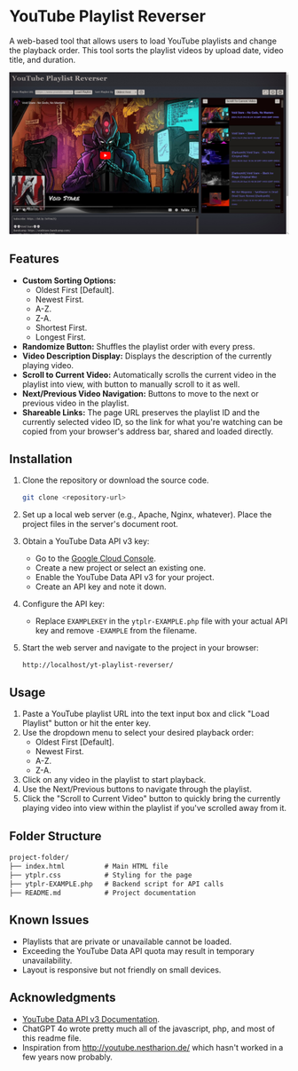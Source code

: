 # YouTube Playlist Reverser

A web-based tool that allows users to load YouTube playlists and change the playback order. This tool sorts the playlist videos by upload date, video title, and duration.

![page screenshot](ytplr-screenshot.jpg)

## Features

- **Custom Sorting Options:**
  - Oldest First [Default].
  - Newest First.
  - A-Z.
  - Z-A.
  - Shortest First.
  - Longest First.
 - **Randomize Button:** Shuffles the playlist order with every press.
- **Video Description Display:** Displays the description of the currently playing video.
- **Scroll to Current Video:** Automatically scrolls the current video in the playlist into view, with button to manually scroll to it as well.
- **Next/Previous Video Navigation:** Buttons to move to the next or previous video in the playlist.
- **Shareable Links:** The page URL preserves the playlist ID and the currently selected video ID, so the link for what you're watching can be copied from your browser's address bar, shared and loaded directly.

## Installation

1. Clone the repository or download the source code.
   ```bash
   git clone <repository-url>
   ```

2. Set up a local web server (e.g., Apache, Nginx, whatever). Place the project files in the server's document root.

3. Obtain a YouTube Data API v3 key:
   - Go to the [Google Cloud Console](https://console.cloud.google.com/).
   - Create a new project or select an existing one.
   - Enable the YouTube Data API v3 for your project.
   - Create an API key and note it down.

4. Configure the API key:
   - Replace `EXAMPLEKEY` in the `ytplr-EXAMPLE.php` file with your actual API key and remove `-EXAMPLE` from the filename.

5. Start the web server and navigate to the project in your browser:
   ```
   http://localhost/yt-playlist-reverser/
   ```

## Usage

1. Paste a YouTube playlist URL into the text input box and click "Load Playlist" button or hit the enter key.
2. Use the dropdown menu to select your desired playback order:
   - Oldest First [Default].
   - Newest First.
   - A-Z.
   - Z-A.
3. Click on any video in the playlist to start playback.
4. Use the Next/Previous buttons to navigate through the playlist.
5. Click the "Scroll to Current Video" button to quickly bring the currently playing video into view within the playlist if you've scrolled away from it.

## Folder Structure

```
project-folder/
├── index.html          # Main HTML file
├── ytplr.css           # Styling for the page
├── ytplr-EXAMPLE.php   # Backend script for API calls
├── README.md           # Project documentation
```

## Known Issues

- Playlists that are private or unavailable cannot be loaded.
- Exceeding the YouTube Data API quota may result in temporary unavailability.
- Layout is responsive but not friendly on small devices.

## Acknowledgments

- [YouTube Data API v3 Documentation](https://developers.google.com/youtube/v3/docs).
- ChatGPT 4o wrote pretty much all of the javascript, php, and most of this readme file.
- Inspiration from http://youtube.nestharion.de/ which hasn't worked in a few years now probably.
